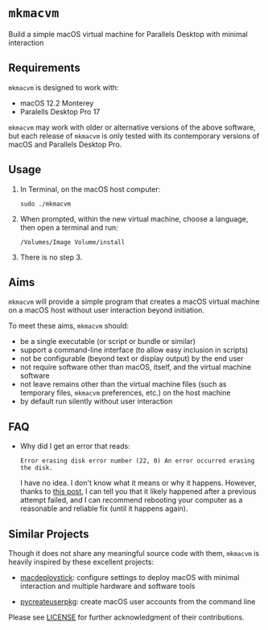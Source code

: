 # `mkmacvm`

Build a simple macOS virtual machine for Parallels Desktop with minimal
interaction

## Requirements

`mkmacvm` is designed to work with:

- macOS 12.2 Monterey
- Paralells Desktop Pro 17

`mkmacvm` may work with older or alternative versions of the above software, but
each release of `mkmacvm` is only tested with its contemporary versions of macOS
and Parallels Desktop Pro.

## Usage

1. In Terminal, on the macOS host computer:

   ```shell
   sudo ./mkmacvm
   ```

2. When prompted, within the new virtual machine, choose a language, then open a
   terminal and run:

   ```shell
   /Volumes/Image Volume/install
   ```

3. There is no step 3.

## Aims

`mkmacvm` will provide a simple program that creates a macOS virtual machine on
a macOS host without user interaction beyond initiation.

To meet these aims, `mkmacvm` should:

- be a single executable (or script or bundle or similar)
- support a command-line interface (to allow easy inclusion in scripts)
- not be configurable (beyond text or display output) by the end user
- not require software other than macOS, itself, and the virtual machine
  software
- not leave remains other than the virtual machine files (such as temporary
  files, `mkmacvm` preferences, etc.) on the host machine
- by default run silently without user interaction

## FAQ

- Why did I get an error that reads:

  ```shell
  Error erasing disk error number (22, 0) An error occurred erasing the disk.
  ```

  I have no idea. I don't know what it means or why it happens. However, thanks
  to
  [this post](https://www.blackmanticore.com/659444a81916ef87765c979e4231753d),
  I can tell you that it likely happened after a previous attempt failed, and I
  can recommend rebooting your computer as a reasonable and reliable fix (until
  it happens again).

## Similar Projects

Though it does not share any meaningful source code with them, `mkmacvm` is
heavily inspired by these excellent projects:

- [macdeploystick](https://bitbucket.org/twocanoes/macdeploystick/src/master/):
  configure settings to deploy macOS with minimal interaction and multiple
  hardware and software tools

- [pycreateuserpkg](https://github.com/gregneagle/pycreateuserpkg): create macOS
  user accounts from the command line

Please see [LICENSE](LICENSE) for further acknowledgment of their contributions.
